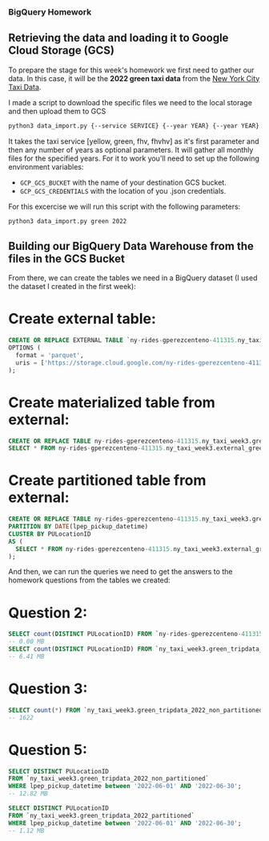 ### BigQuery Homework


## Retrieving the data and loading it to Google Cloud Storage (GCS)

To prepare the stage for this week's homework we first need to gather our data. 
In this case, it will be the <b>2022 green taxi data</b> from the [New York City Taxi Data](https://www.nyc.gov/site/tlc/about/tlc-trip-record-data.page).

I made a script to download the specific files we need to the local storage and then upload them to GCS
```bash
python3 data_import.py {--service SERVICE} {--year YEAR} {--year YEAR} ... {--year YEAR}
```

It takes the taxi service [yellow, green, fhv, fhvhv] as it's first parameter and then any number of years as optional parameters.
It will gather all monthly files for the specified years. 
For it to work you'll need to set up the following environment variables:
 - `GCP_GCS_BUCKET` with the name of your destination GCS bucket. 
 - `GCP_GCS_CREDENTIALS` with the location of you .json credentials.

For this excercise we will run this script with the following parameters: 
```bash
python3 data_import.py green 2022
```


## Building our BigQuery Data Warehouse from the files in the GCS Bucket

From there, we can create the tables we need in a BigQuery dataset (I used the dataset I created in the first week):


# Create external table:
```sql
CREATE OR REPLACE EXTERNAL TABLE `ny-rides-gperezcenteno-411315.ny_taxi_week3.external_green_tripdata_2022`
OPTIONS (
  format = 'parquet',
  uris = ['https://storage.cloud.google.com/ny-rides-gperezcenteno-411315-terra-bucket/green/green_tripdata_2022-*.parquet']
); 
```

# Create materialized table from external:
```sql
CREATE OR REPLACE TABLE ny-rides-gperezcenteno-411315.ny_taxi_week3.green_tripdata_2022_non_partitioned AS
SELECT * FROM ny-rides-gperezcenteno-411315.ny_taxi_week3.external_green_tripdata_2022;
```

# Create partitioned table from external:
```sql
CREATE OR REPLACE TABLE ny-rides-gperezcenteno-411315.ny_taxi_week3.green_tripdata_2022_partitioned
PARTITION BY DATE(lpep_pickup_datetime) 
CLUSTER BY PULocationID 
AS (
  SELECT * FROM ny-rides-gperezcenteno-411315.ny_taxi_week3.external_green_tripdata_2022
);
```

And then, we can run the queries we need to get the answers to the homework questions from the tables we created:

# Question 2:
```sql
SELECT count(DISTINCT PULocationID) FROM `ny-rides-gperezcenteno-411315.ny_taxi_week3.external_green_tripdata_2022`;
-- 0.00 MB
SELECT count(DISTINCT PULocationID) FROM `ny_taxi_week3.green_tripdata_2022_non_partitioned`;
-- 6.41 MB
```

# Question 3:
```sql
SELECT count(*) FROM `ny_taxi_week3.green_tripdata_2022_non_partitioned` WHERE fare_amount = 0;
-- 1622
```

# Question 5:
```sql
SELECT DISTINCT PULocationID 
FROM `ny_taxi_week3.green_tripdata_2022_non_partitioned` 
WHERE lpep_pickup_datetime between '2022-06-01' AND '2022-06-30';
-- 12.82 MB

SELECT DISTINCT PULocationID 
FROM `ny_taxi_week3.green_tripdata_2022_partitioned` 
WHERE lpep_pickup_datetime between '2022-06-01' AND '2022-06-30';
-- 1.12 MB
```